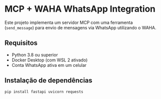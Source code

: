 # MCP + WAHA WhatsApp Integration

Este projeto implementa um servidor MCP com uma ferramenta (`send_message`) para envio de mensagens via WhatsApp utilizando o WAHA.

## Requisitos

- Python 3.8 ou superior
- Docker Desktop (com WSL 2 ativado)
- Conta WhatsApp ativa em um celular

## Instalação de dependências

```bash
pip install fastapi uvicorn requests